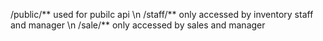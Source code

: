 /public/** used for pubilc api \n
/staff/** only accessed by inventory staff and manager \n
/sale/** only accessed by sales and manager 
